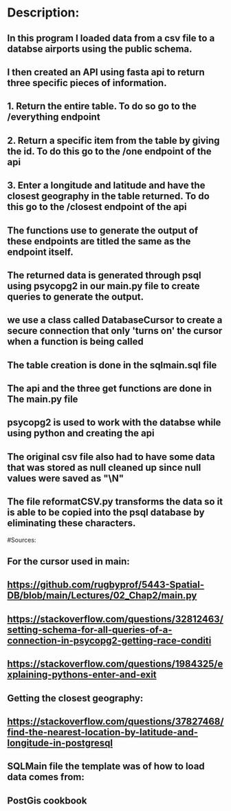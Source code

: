 # Description:
## In this program I loaded data from a csv file to a databse airports using the public schema. 
## I then created an API using fasta api to return three specific pieces of information.
## 1. Return the entire table. To do so go to the /everything endpoint
## 2. Return a specific item from the table by giving the id. To do this go to the /one endpoint of the api
## 3. Enter a longitude and latitude and have the closest geography in the table returned. To do this go to the /closest endpoint of the api
## The functions use to generate the output of these endpoints are titled the same as the endpoint itself. 
## The returned data is generated through psql using psycopg2 in our main.py file to create queries to generate the output.
## we use a class called DatabaseCursor to create a secure connection that only 'turns on' the cursor when a function is being called
## The table creation is done in the sqlmain.sql file
## The api and the three get functions are done in The main.py file
## psycopg2 is used to work with the databse while using python and creating the api
## The original csv file also had to have some data that was stored as null cleaned up since null values were saved as "\N"
## The file reformatCSV.py transforms the data so it is able to be copied into the psql database by eliminating these characters.

#Sources:
## For the cursor used in main: 
## https://github.com/rugbyprof/5443-Spatial-DB/blob/main/Lectures/02_Chap2/main.py
## https://stackoverflow.com/questions/32812463/setting-schema-for-all-queries-of-a-connection-in-psycopg2-getting-race-conditi
## https://stackoverflow.com/questions/1984325/explaining-pythons-enter-and-exit

## Getting the closest geography:
## https://stackoverflow.com/questions/37827468/find-the-nearest-location-by-latitude-and-longitude-in-postgresql

## SQLMain file the template was of how to load data comes from:
## PostGis cookbook 
